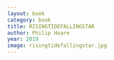 ```yaml
---
layout: book
category: book
title: RISINGTIDEFALLINGSTAR
author: Philip Hoare
year: 2019
image: risingtidefallingstar.jpg
---
```


